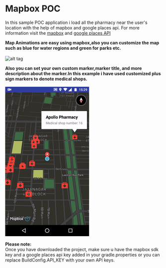 # Mapbox POC
In this sample POC application i load all the pharmacy near the user's location with the help of mapbox and google places api.
For more information visit the [mapbox](https://www.mapbox.com/) and [google places API](https://developers.google.com/places/)<br>

**Map Animations are easy using mapbox,also you can customize the map such as blue for water regions and green for parks etc.**<br/><br/>
![alt tag](https://github.com/NULLPointerGuy/MapboxPOC/blob/master/Gifs/screen-1.gif)<br/>

**Also you can set your own custom marker,marker title, and more description about the marker.In this example i have used customized plus sign markers to denote medical shops.**<br/><br/>
![alt tag](https://github.com/NULLPointerGuy/MapboxPOC/blob/master/Gifs/screen-2.gif)<br/>

**Please note:**<br/>
Once you have downloaded the project, make sure u have the mapbox sdk key and a google places api key added in your gradle.properties or you can replace BuildConfig.API_KEY with your own API keys.
